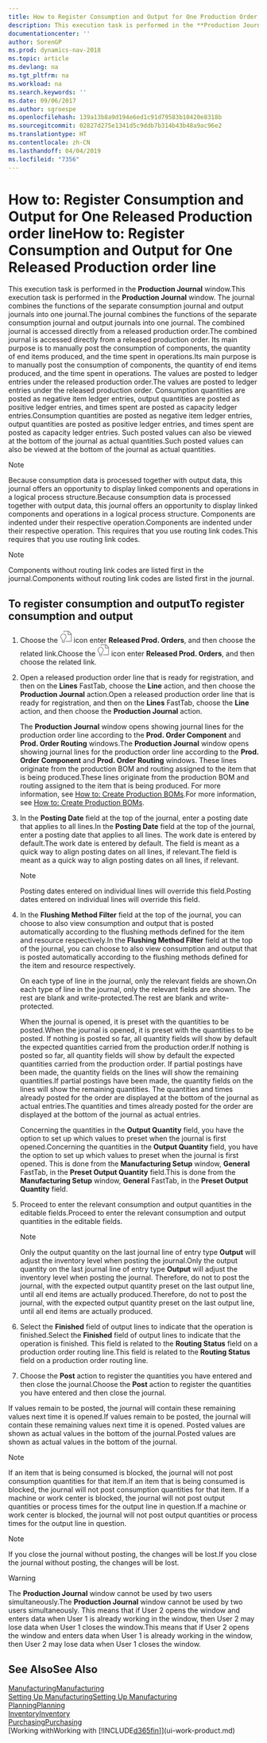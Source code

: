 ```yaml
---
title: How to Register Consumption and Output for One Production Order
description: This execution task is performed in the **Production Journal** window. The journal combines the functions of the separate consumption journal and output journals into one journal. The combined journal is accessed directly from a released production order. Its main purpose is to manually post the consumption of components, the quantity of end items produced, and the time spent in operations.
documentationcenter: ''
author: SorenGP
ms.prod: dynamics-nav-2018
ms.topic: article
ms.devlang: na
ms.tgt_pltfrm: na
ms.workload: na
ms.search.keywords: ''
ms.date: 09/06/2017
ms.author: sgroespe
ms.openlocfilehash: 139a13b8a9d194e6ed1c91d79583b10420e8318b
ms.sourcegitcommit: 02827d275e1341d5c9ddb7b314b43b48a9ac96e2
ms.translationtype: HT
ms.contentlocale: zh-CN
ms.lasthandoff: 04/04/2019
ms.locfileid: "7356"
---
```

# <a name="how-to-register-consumption-and-output-for-one-released-production-order-line"></a><span data-ttu-id="43580-106">How to: Register Consumption and Output for One Released Production order line</span><span class="sxs-lookup"><span data-stu-id="43580-106">How to: Register Consumption and Output for One Released Production order line</span></span>
<span data-ttu-id="43580-107">This execution task is performed in the **Production Journal** window.</span><span class="sxs-lookup"><span data-stu-id="43580-107">This execution task is performed in the **Production Journal** window.</span></span> <span data-ttu-id="43580-108">The journal combines the functions of the separate consumption journal and output journals into one journal.</span><span class="sxs-lookup"><span data-stu-id="43580-108">The journal combines the functions of the separate consumption journal and output journals into one journal.</span></span> <span data-ttu-id="43580-109">The combined journal is accessed directly from a released production order.</span><span class="sxs-lookup"><span data-stu-id="43580-109">The combined journal is accessed directly from a released production order.</span></span> <span data-ttu-id="43580-110">Its main purpose is to manually post the consumption of components, the quantity of end items produced, and the time spent in operations.</span><span class="sxs-lookup"><span data-stu-id="43580-110">Its main purpose is to manually post the consumption of components, the quantity of end items produced, and the time spent in operations.</span></span> <span data-ttu-id="43580-111">The values are posted to ledger entries under the released production order.</span><span class="sxs-lookup"><span data-stu-id="43580-111">The values are posted to ledger entries under the released production order.</span></span> <span data-ttu-id="43580-112">Consumption quantities are posted as negative item ledger entries, output quantities are posted as positive ledger entries, and times spent are posted as capacity ledger entries.</span><span class="sxs-lookup"><span data-stu-id="43580-112">Consumption quantities are posted as negative item ledger entries, output quantities are posted as positive ledger entries, and times spent are posted as capacity ledger entries.</span></span> <span data-ttu-id="43580-113">Such posted values can also be viewed at the bottom of the journal as actual quantities.</span><span class="sxs-lookup"><span data-stu-id="43580-113">Such posted values can also be viewed at the bottom of the journal as actual quantities.</span></span>  

> [!NOTE]  
>  <span data-ttu-id="43580-114">Because consumption data is processed together with output data, this journal offers an opportunity to display linked components and operations in a logical process structure.</span><span class="sxs-lookup"><span data-stu-id="43580-114">Because consumption data is processed together with output data, this journal offers an opportunity to display linked components and operations in a logical process structure.</span></span> <span data-ttu-id="43580-115">Components are indented under their respective operation.</span><span class="sxs-lookup"><span data-stu-id="43580-115">Components are indented under their respective operation.</span></span> <span data-ttu-id="43580-116">This requires that you use routing link codes.</span><span class="sxs-lookup"><span data-stu-id="43580-116">This requires that you use routing link codes.</span></span>  

> [!NOTE]  
>  <span data-ttu-id="43580-117">Components without routing link codes are listed first in the journal.</span><span class="sxs-lookup"><span data-stu-id="43580-117">Components without routing link codes are listed first in the journal.</span></span>  

## <a name="to-register-consumption-and-output"></a><span data-ttu-id="43580-118">To register consumption and output</span><span class="sxs-lookup"><span data-stu-id="43580-118">To register consumption and output</span></span>  
1.  <span data-ttu-id="43580-119">Choose the ![Search for Page or Report](media/ui-search/search_small.png "Search for Page or Report icon") icon enter **Released Prod. Orders**, and then choose the related link.</span><span class="sxs-lookup"><span data-stu-id="43580-119">Choose the ![Search for Page or Report](media/ui-search/search_small.png "Search for Page or Report icon") icon enter **Released Prod. Orders**, and then choose the related link.</span></span>  
2.  <span data-ttu-id="43580-120">Open a released production order line that is ready for registration, and then on the **Lines** FastTab, choose the **Line** action, and then choose the **Production Journal** action.</span><span class="sxs-lookup"><span data-stu-id="43580-120">Open a released production order line that is ready for registration, and then on the **Lines** FastTab, choose the **Line** action, and then choose the **Production Journal** action.</span></span>  

    <span data-ttu-id="43580-121">The **Production Journal** window opens showing journal lines for the production order line according to the **Prod. Order Component** and **Prod. Order Routing** windows.</span><span class="sxs-lookup"><span data-stu-id="43580-121">The **Production Journal** window opens showing journal lines for the production order line according to the **Prod. Order Component** and **Prod. Order Routing** windows.</span></span> <span data-ttu-id="43580-122">These lines originate from the production BOM and routing assigned to the item that is being produced.</span><span class="sxs-lookup"><span data-stu-id="43580-122">These lines originate from the production BOM and routing assigned to the item that is being produced.</span></span> <span data-ttu-id="43580-123">For more information, see [How to: Create Production BOMs](production-how-to-create-routings.md).</span><span class="sxs-lookup"><span data-stu-id="43580-123">For more information, see [How to: Create Production BOMs](production-how-to-create-routings.md).</span></span>  

3.  <span data-ttu-id="43580-124">In the **Posting Date** field at the top of the journal, enter a posting date that applies to all lines.</span><span class="sxs-lookup"><span data-stu-id="43580-124">In the **Posting Date** field at the top of the journal, enter a posting date that applies to all lines.</span></span> <span data-ttu-id="43580-125">The work date is entered by default.</span><span class="sxs-lookup"><span data-stu-id="43580-125">The work date is entered by default.</span></span> <span data-ttu-id="43580-126">The field is meant as a quick way to align posting dates on all lines, if relevant.</span><span class="sxs-lookup"><span data-stu-id="43580-126">The field is meant as a quick way to align posting dates on all lines, if relevant.</span></span>  

    > [!NOTE]  
    >  <span data-ttu-id="43580-127">Posting dates entered on individual lines will override this field.</span><span class="sxs-lookup"><span data-stu-id="43580-127">Posting dates entered on individual lines will override this field.</span></span>  

4.  <span data-ttu-id="43580-128">In the **Flushing Method Filter** field at the top of the journal, you can choose to also view consumption and output that is posted automatically according to the flushing methods defined for the item and resource respectively.</span><span class="sxs-lookup"><span data-stu-id="43580-128">In the **Flushing Method Filter** field at the top of the journal, you can choose to also view consumption and output that is posted automatically according to the flushing methods defined for the item and resource respectively.</span></span>  

    <span data-ttu-id="43580-129">On each type of line in the journal, only the relevant fields are shown.</span><span class="sxs-lookup"><span data-stu-id="43580-129">On each type of line in the journal, only the relevant fields are shown.</span></span> <span data-ttu-id="43580-130">The rest are blank and write-protected.</span><span class="sxs-lookup"><span data-stu-id="43580-130">The rest are blank and write-protected.</span></span>  

    <span data-ttu-id="43580-131">When the journal is opened, it is preset with the quantities to be posted.</span><span class="sxs-lookup"><span data-stu-id="43580-131">When the journal is opened, it is preset with the quantities to be posted.</span></span> <span data-ttu-id="43580-132">If nothing is posted so far, all quantity fields will show by default the expected quantities carried from the production order.</span><span class="sxs-lookup"><span data-stu-id="43580-132">If nothing is posted so far, all quantity fields will show by default the expected quantities carried from the production order.</span></span> <span data-ttu-id="43580-133">If partial postings have been made, the quantity fields on the lines will show the remaining quantities.</span><span class="sxs-lookup"><span data-stu-id="43580-133">If partial postings have been made, the quantity fields on the lines will show the remaining quantities.</span></span> <span data-ttu-id="43580-134">The quantities and times already posted for the order are displayed at the bottom of the journal as actual entries.</span><span class="sxs-lookup"><span data-stu-id="43580-134">The quantities and times already posted for the order are displayed at the bottom of the journal as actual entries.</span></span>  

    <span data-ttu-id="43580-135">Concerning the quantities in the **Output Quantity** field, you have the option to set up which values to preset when the journal is first opened.</span><span class="sxs-lookup"><span data-stu-id="43580-135">Concerning the quantities in the **Output Quantity** field, you have the option to set up which values to preset when the journal is first opened.</span></span> <span data-ttu-id="43580-136">This is done from the **Manufacturing Setup** window, **General** FastTab, in the **Preset Output Quantity** field.</span><span class="sxs-lookup"><span data-stu-id="43580-136">This is done from the **Manufacturing Setup** window, **General** FastTab, in the **Preset Output Quantity** field.</span></span> 

5.  <span data-ttu-id="43580-137">Proceed to enter the relevant consumption and output quantities in the editable fields.</span><span class="sxs-lookup"><span data-stu-id="43580-137">Proceed to enter the relevant consumption and output quantities in the editable fields.</span></span>  

    > [!NOTE]  
    >  <span data-ttu-id="43580-138">Only the output quantity on the last journal line of entry type **Output** will adjust the inventory level when posting the journal.</span><span class="sxs-lookup"><span data-stu-id="43580-138">Only the output quantity on the last journal line of entry type **Output** will adjust the inventory level when posting the journal.</span></span> <span data-ttu-id="43580-139">Therefore, do not to post the journal, with the expected output quantity preset on the last output line, until all end items are actually produced.</span><span class="sxs-lookup"><span data-stu-id="43580-139">Therefore, do not to post the journal, with the expected output quantity preset on the last output line, until all end items are actually produced.</span></span>  

6.  <span data-ttu-id="43580-140">Select the **Finished** field of output lines to indicate that the operation is finished.</span><span class="sxs-lookup"><span data-stu-id="43580-140">Select the **Finished** field of output lines to indicate that the operation is finished.</span></span> <span data-ttu-id="43580-141">This field is related to the **Routing Status** field on a production order routing line.</span><span class="sxs-lookup"><span data-stu-id="43580-141">This field is related to the **Routing Status** field on a production order routing line.</span></span>  
7.  <span data-ttu-id="43580-142">Choose the **Post** action to register the quantities you have entered and then close the journal.</span><span class="sxs-lookup"><span data-stu-id="43580-142">Choose the **Post** action to register the quantities you have entered and then close the journal.</span></span>  

<span data-ttu-id="43580-143">If values remain to be posted, the journal will contain these remaining values next time it is opened.</span><span class="sxs-lookup"><span data-stu-id="43580-143">If values remain to be posted, the journal will contain these remaining values next time it is opened.</span></span> <span data-ttu-id="43580-144">Posted values are shown as actual values in the bottom of the journal.</span><span class="sxs-lookup"><span data-stu-id="43580-144">Posted values are shown as actual values in the bottom of the journal.</span></span>  

> [!NOTE]  
>  <span data-ttu-id="43580-145">If an item that is being consumed is blocked, the journal will not post consumption quantities for that item.</span><span class="sxs-lookup"><span data-stu-id="43580-145">If an item that is being consumed is blocked, the journal will not post consumption quantities for that item.</span></span> <span data-ttu-id="43580-146">If a machine or work center is blocked, the journal will not post output quantities or process times for the output line in question.</span><span class="sxs-lookup"><span data-stu-id="43580-146">If a machine or work center is blocked, the journal will not post output quantities or process times for the output line in question.</span></span>  

> [!NOTE]  
>  <span data-ttu-id="43580-147">If you close the journal without posting, the changes will be lost.</span><span class="sxs-lookup"><span data-stu-id="43580-147">If you close the journal without posting, the changes will be lost.</span></span>  

> [!WARNING]  
>  <span data-ttu-id="43580-148">The **Production Journal** window cannot be used by two users simultaneously.</span><span class="sxs-lookup"><span data-stu-id="43580-148">The **Production Journal** window cannot be used by two users simultaneously.</span></span> <span data-ttu-id="43580-149">This means that if User 2 opens the window and enters data when User 1 is already working in the window, then User 2 may lose data when User 1 closes the window.</span><span class="sxs-lookup"><span data-stu-id="43580-149">This means that if User 2 opens the window and enters data when User 1 is already working in the window, then User 2 may lose data when User 1 closes the window.</span></span>  

## <a name="see-also"></a><span data-ttu-id="43580-150">See Also</span><span class="sxs-lookup"><span data-stu-id="43580-150">See Also</span></span>  
[<span data-ttu-id="43580-151">Manufacturing</span><span class="sxs-lookup"><span data-stu-id="43580-151">Manufacturing</span></span>](production-manage-manufacturing.md)    
[<span data-ttu-id="43580-152">Setting Up Manufacturing</span><span class="sxs-lookup"><span data-stu-id="43580-152">Setting Up Manufacturing</span></span>](production-configure-production-processes.md)  
[<span data-ttu-id="43580-153">Planning</span><span class="sxs-lookup"><span data-stu-id="43580-153">Planning</span></span>](production-planning.md)      
[<span data-ttu-id="43580-154">Inventory</span><span class="sxs-lookup"><span data-stu-id="43580-154">Inventory</span></span>](inventory-manage-inventory.md)  
[<span data-ttu-id="43580-155">Purchasing</span><span class="sxs-lookup"><span data-stu-id="43580-155">Purchasing</span></span>](purchasing-manage-purchasing.md)  
[<span data-ttu-id="43580-156">Working with</span><span class="sxs-lookup"><span data-stu-id="43580-156">Working with</span></span> [!INCLUDE[d365fin](includes/d365fin_md.md)]](ui-work-product.md)
